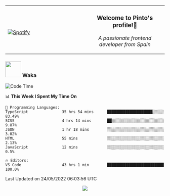 <table width="100%" align="center"> 
  <tr>
  <td width="50%">
      
&nbsp; <br> [![Spotify](https://novatorem-zeta-rust.vercel.app/api/spotify)](https://open.spotify.com/user/novatorem-zeta-rust)

  </td>
  <td width="50%">
    <h3 align="center">Welcome to Pinto's profile!👋</h3>
    <p align="center"><em>A passionate frontend developer from Spain</em></p>
  </td>
  </table>

### <img src="https://media.giphy.com/media/VgCDAzcKvsR6OM0uWg/giphy.gif" width="50"> Waka

  <!--START_SECTION:waka-->
![Code Time](http://img.shields.io/badge/Code%20Time-416%20hrs%2030%20mins-blue)

📊 **This Week I Spent My Time On** 

```text
💬 Programming Languages: 
TypeScript               35 hrs 54 mins      ████████████████████░░░░░   83.49% 
SCSS                     4 hrs 14 mins       ██░░░░░░░░░░░░░░░░░░░░░░░   9.87% 
JSON                     1 hr 18 mins        ░░░░░░░░░░░░░░░░░░░░░░░░░   3.02% 
HTML                     55 mins             ░░░░░░░░░░░░░░░░░░░░░░░░░   2.13% 
JavaScript               12 mins             ░░░░░░░░░░░░░░░░░░░░░░░░░   0.5%

🔥 Editors: 
VS Code                  43 hrs 1 min        █████████████████████████   100.0%

```


 Last Updated on 24/05/2022 06:03:56 UTC
<!--END_SECTION:waka-->

<div align="center">
<img src="https://github-readme-stats-gilt-tau.vercel.app/api/top-langs/?username=pinto-hub&layout=compact&theme=dracula" />
</div>
